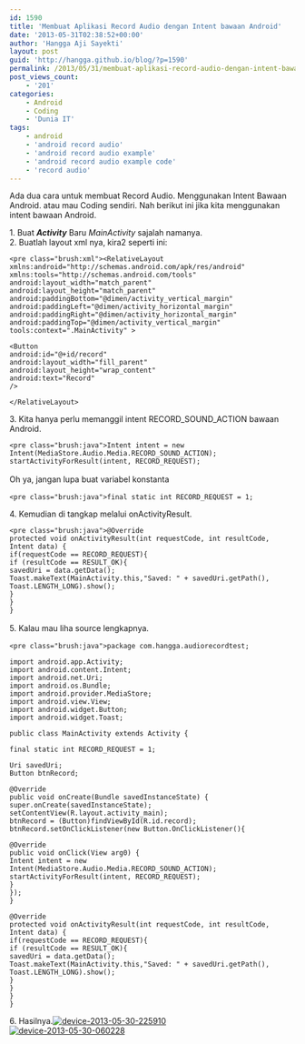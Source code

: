 ```yaml
---
id: 1590
title: 'Membuat Aplikasi Record Audio dengan Intent bawaan Android'
date: '2013-05-31T02:38:52+00:00'
author: 'Hangga Aji Sayekti'
layout: post
guid: 'http://hangga.github.io/blog/?p=1590'
permalink: /2013/05/31/membuat-aplikasi-record-audio-dengan-intent-bawaan-android/
post_views_count:
    - '201'
categories:
    - Android
    - Coding
    - 'Dunia IT'
tags:
    - android
    - 'android record audio'
    - 'android record audio example'
    - 'android record audio example code'
    - 'record audio'
---
```


Ada dua cara untuk membuat Record Audio. Menggunakan Intent Bawaan Android. atau mau Coding sendiri. Nah berikut ini jika kita menggunakan intent bawaan Android.

1\. Buat ***Activity*** Baru *MainActivity* sajalah namanya.  
2\. Buatlah layout xml nya, kira2 seperti ini:

```
<pre class="brush:xml"><RelativeLayout xmlns:android="http://schemas.android.com/apk/res/android"
xmlns:tools="http://schemas.android.com/tools"
android:layout_width="match_parent"
android:layout_height="match_parent"
android:paddingBottom="@dimen/activity_vertical_margin"
android:paddingLeft="@dimen/activity_horizontal_margin"
android:paddingRight="@dimen/activity_horizontal_margin"
android:paddingTop="@dimen/activity_vertical_margin"
tools:context=".MainActivity" >

<Button
android:id="@+id/record"
android:layout_width="fill_parent"
android:layout_height="wrap_content"
android:text="Record"
/>

</RelativeLayout>
```

3\. Kita hanya perlu memanggil intent RECORD\_SOUND\_ACTION bawaan Android.

```
<pre class="brush:java">Intent intent = new Intent(MediaStore.Audio.Media.RECORD_SOUND_ACTION);
startActivityForResult(intent, RECORD_REQUEST);
```

<span style="line-height: 1.5;">Oh ya, jangan lupa buat variabel konstanta</span>

```
<pre class="brush:java">final static int RECORD_REQUEST = 1;
```

4\. Kemudian di tangkap melalui onActivityResult.

```
<pre class="brush:java">@Override
protected void onActivityResult(int requestCode, int resultCode, Intent data) {
if(requestCode == RECORD_REQUEST){
if (resultCode == RESULT_OK){
savedUri = data.getData();
Toast.makeText(MainActivity.this,"Saved: " + savedUri.getPath(), Toast.LENGTH_LONG).show();
}
}
}
```

<span style="line-height: 1.5;">5. Kalau mau liha source lengkapnya.</span>

```
<pre class="brush:java">package com.hangga.audiorecordtest;

import android.app.Activity;
import android.content.Intent;
import android.net.Uri;
import android.os.Bundle;
import android.provider.MediaStore;
import android.view.View;
import android.widget.Button;
import android.widget.Toast;

public class MainActivity extends Activity {

final static int RECORD_REQUEST = 1;

Uri savedUri;
Button btnRecord;

@Override
public void onCreate(Bundle savedInstanceState) {
super.onCreate(savedInstanceState);
setContentView(R.layout.activity_main);
btnRecord = (Button)findViewById(R.id.record);
btnRecord.setOnClickListener(new Button.OnClickListener(){

@Override
public void onClick(View arg0) {
Intent intent = new Intent(MediaStore.Audio.Media.RECORD_SOUND_ACTION);
startActivityForResult(intent, RECORD_REQUEST);
}
});
}

@Override
protected void onActivityResult(int requestCode, int resultCode, Intent data) {
if(requestCode == RECORD_REQUEST){
if (resultCode == RESULT_OK){
savedUri = data.getData();
Toast.makeText(MainActivity.this,"Saved: " + savedUri.getPath(), Toast.LENGTH_LONG).show();
}
}
}
}
```

6\. Hasilnya.[![device-2013-05-30-225910](http://hangga.github.io/blog/wp-content/uploads/2013/05/device-2013-05-30-225910.png)](http://hangga.github.io/blog/wp-content/uploads/2013/05/device-2013-05-30-225910.png)  
[![device-2013-05-30-060228](http://hangga.github.io/blog/wp-content/uploads/2013/05/device-2013-05-30-060228.png)](http://hangga.github.io/blog/wp-content/uploads/2013/05/device-2013-05-30-060228.png)